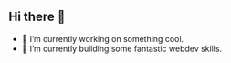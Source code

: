 ## Hi there 👋


* 🔭 I’m currently working on something cool.
* 🌱 I’m currently building some fantastic webdev skills.
